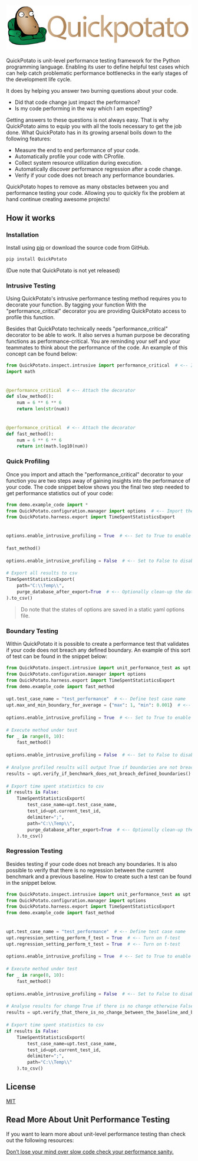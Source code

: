 [![Couch Potato code in a lazy chair](/images/banner-with-text.jpg "Slow Potato Code")](https://github.com/JoeyHendricks/python-unit-level-performance-testing/blob/master/images/banner-with-text.jpg?raw=true)
---

QuickPotato is unit-level performance testing framework for the Python programming language. 
Enabling its user to define helpful test cases which can help catch problematic performance bottlenecks 
in the early stages of the development life cycle.

It does by helping you answer two burning questions about your code. 

- Did that code change just impact the performance?
- Is my code performing in the way which I am expecting?

Getting answers to these questions is not always easy. 
That is why QuickPotato aims to equip you with all the tools necessary to get the job done. 
What QuickPotato has in its growing arsenal boils down to the following features:

- Measure the end to end performance of your code.
- Automatically profile your code with CProfile.
- Collect system resource utilization during execution.
- Automatically discover performance regression after a code change. 
- Verify if your code does not breach any performance boundaries.

QuickPotato hopes to remove as many obstacles between you and performance testing your code. 
Allowing you to quickly fix the problem at hand continue creating awesome projects!

## How it works

### Installation

Install using [pip](https://pip.pypa.io/en/stable/) or download the source code from GitHub.
```bash
pip install QuickPotato
```
(Due note that QuickPotato is not yet released)

### Intrusive Testing

Using QuickPotato's intrusive performance testing method requires you to decorate your function. 
By tagging your function With the "performance_critical" decorator you are providing 
QuickPotato access to profile this function.  

Besides that QuickPotato technically needs "performance_critical" decorator to be able to work. 
It also serves a human purpose be decorating functions as performance-critical. 
You are reminding your self and your teammates to think about the performance of the code.
An example of this concept can be found below:

```python
from QuickPotato.inspect.intrusive import performance_critical  # <-- Import the decorator
import math


@performance_critical  # <-- Attach the decorator
def slow_method():
    num = 6 ** 6 ** 6
    return len(str(num))


@performance_critical  # <-- Attach the decorator
def fast_method():
    num = 6 ** 6 ** 6
    return int(math.log10(num))
```

### Quick Profiling 

Once you import and attach the "performance_critical" decorator to your function you are two steps
away of gaining insights into the performance of your code. 
The code snippet below shows you the final two step needed to get performance statistics out of your code: 

```python
from demo.example_code import *
from QuickPotato.configuration.manager import options  # <-- Import the options object
from QuickPotato.harness.export import TimeSpentStatisticsExport


options.enable_intrusive_profiling = True  # <-- Set to True to enable profiling

fast_method()

options.enable_intrusive_profiling = False  # <-- Set to False to disable profiling

# Export all results to csv
TimeSpentStatisticsExport(
    path="C:\\Temp\\",
    purge_database_after_export=True  # <-- Optionally clean-up the database after use.
).to_csv()

```
> Do note that the states of options are saved in a static yaml options file.  

### Boundary Testing

Within QuickPotato it is possible to create a performance test that validates if 
your code does not breach any defined boundary.
An example of this sort of test can be found in the snippet below: 

```python
from QuickPotato.inspect.intrusive import unit_performance_test as upt
from QuickPotato.configuration.manager import options
from QuickPotato.harness.export import TimeSpentStatisticsExport
from demo.example_code import fast_method

upt.test_case_name = "test_performance"  # <-- Define test case name
upt.max_and_min_boundary_for_average = {"max": 1, "min": 0.001}  # <-- Establish performance boundaries

options.enable_intrusive_profiling = True  # <-- Set to True to enable profiling

# Execute method under test
for _ in range(0, 10):
    fast_method()

options.enable_intrusive_profiling = False  # <-- Set to False to disable profiling

# Analyse profiled results will output True if boundaries are not breached otherwise False
results = upt.verify_if_benchmark_does_not_breach_defined_boundaries()

# Export time spent statistics to csv
if results is False:
    TimeSpentStatisticsExport(
        test_case_name=upt.test_case_name,
        test_id=upt.current_test_id,
        delimiter=";",
        path="C:\\Temp\\",
        purge_database_after_export=True  # <-- Optionally clean-up the database after use.
    ).to_csv()

```
### Regression Testing

Besides testing if your code does not breach any boundaries.
It is also possible to verify that there is no regression between the current benchmark and a previous baseline.
How to create such a test can be found in the snippet below.

```python
from QuickPotato.inspect.intrusive import unit_performance_test as upt
from QuickPotato.configuration.manager import options
from QuickPotato.harness.export import TimeSpentStatisticsExport
from demo.example_code import fast_method


upt.test_case_name = "test_performance"  # <-- Define test case name
upt.regression_setting_perform_f_test = True  # <-- Turn on f-test 
upt.regression_setting_perform_t_test = True  # <-- Turn on t-test

options.enable_intrusive_profiling = True  # <-- Set to True to enable profiling

# Execute method under test
for _ in range(0, 10):
    fast_method()

options.enable_intrusive_profiling = False  # <-- Set to False to disable profiling

# Analyse results for change True if there is no change otherwise False
results = upt.verify_that_there_is_no_change_between_the_baseline_and_benchmark()

# Export time spent statistics to csv
if results is False:
    TimeSpentStatisticsExport(
        test_case_name=upt.test_case_name,
        test_id=upt.current_test_id,
        delimiter=";",
        path="C:\\Temp\\"
    ).to_csv()

```

## License

[MIT](https://choosealicense.com/licenses/mit/)

## Read More About Unit Performance Testing

If you want to learn more about unit-level performance testing than check out the following resources:

[Don’t lose your mind over slow code check your performance sanity.](https://www.linkedin.com/pulse/dont-lose-your-mind-over-slow-code-check-performance-sanity-joey/) 

